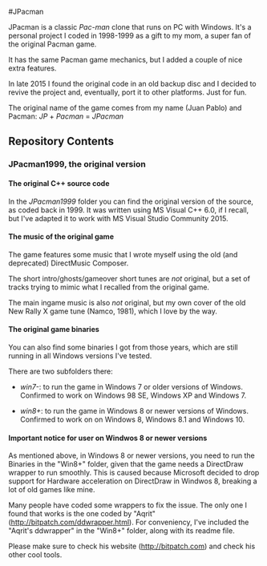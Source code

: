 #JPacman

JPacman is a classic _Pac-man_ clone that runs on PC with Windows. It's a personal project I coded in 1998-1999 as a gift to my mom, a super fan of the original Pacman game.

It has the same Pacman game mechanics, but I added a couple of nice extra features. 

In late 2015 I found the original code in an old backup disc and I decided to revive the project and, eventually, port it to other platforms. Just for fun.

The original name of the game comes from my name (Juan Pablo) and Pacman: _JP_ + _Pacman_ = _JPacman_

## Repository Contents

### JPacman1999, the original version

#### The original C++ source code

In the _JPacman1999_ folder you can find the original version of the source, as coded back in 1999. It was written using MS Visual C++ 6.0, if I recall, but I've adapted it to work with MS Visual Studio Community 2015.

#### The music of the original game

The game features some music that I wrote myself using the old (and deprecated) DirectMusic Composer.

The short intro/ghosts/gameover short tunes are _not_ original, but a set of tracks trying to mimic what I recalled from the original game.

The main ingame music is also _not_ original, but my own cover of the old New Rally X game tune (Namco, 1981), which I love by the way.

#### The original game binaries

You can also find some binaries I got from those years, which are still running in all Windows versions I've tested.

There are two subfolders there:

- _win7-_: to run the game in Windows 7 or older versions of Windows. Confirmed to work on Windows 98 SE, Windows XP and Windows 7.

- _win8+_: to run the game in Windows 8 or newer versions of Windows. Confirmed to work on on Windows 8, Windows 8.1 and Windows 10.

#### Important notice for user on Windwos 8 or newer versions

As mentioned above, in Windows 8 or newer versions, you need to run the Binaries in the "Win8+" folder, given that the game needs a DirectDraw wrapper to run smoothly. This is caused because Microsoft decided to drop support for Hardware acceleration on DirectDraw in Windwos 8, breaking a lot of old games like mine.

Many people have coded some wrappers to fix the issue. The only one I found that works is the one coded by "Aqrit" (http://bitpatch.com/ddwrapper.html). For conveniency, I've included the "Aqrit's ddwrapper" in the "Win8+" folder, along with its readme file.

Please make sure to check his website (http://bitpatch.com) and check his other cool tools.
